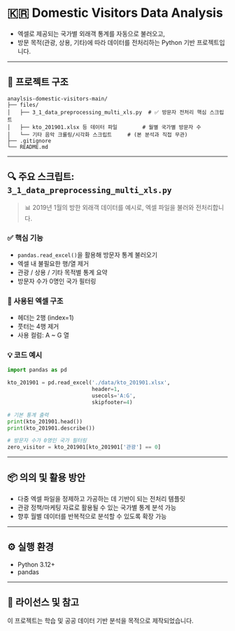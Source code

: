 # 🇰🇷 Domestic Visitors Data Analysis

* 엑셀로 제공되는 국가별 외래객 통계를 자동으로 불러오고,  
* 방문 목적(관광, 상용, 기타)에 따라 데이터를 전처리하는 Python 기반 프로젝트입니다.

---

## 📁 프로젝트 구조

```
anaylsis-domestic-visitors-main/
├── files/
│   ├── 3_1_data_preprocessing_multi_xls.py  # ✅ 방문자 전처리 핵심 스크립트
│   ├── kto_201901.xlsx 등 데이터 파일        # 월별 국가별 방문자 수
│   └── 기타 음악 크롤링/시각화 스크립트     # (본 분석과 직접 무관)
├── .gitignore
└── README.md
```

---

## 🔍 주요 스크립트: `3_1_data_preprocessing_multi_xls.py`

> 📊 2019년 1월의 방한 외래객 데이터를 예시로, 엑셀 파일을 불러와 전처리합니다.

### ✅ 핵심 기능

- `pandas.read_excel()`을 활용해 방문자 통계 불러오기  
- 엑셀 내 불필요한 행/열 제거  
- 관광 / 상용 / 기타 목적별 통계 요약  
- 방문자 수가 0명인 국가 필터링  

### 📌 사용된 엑셀 구조

- 헤더는 2행 (index=1)
- 풋터는 4행 제거
- 사용 컬럼: A ~ G 열

### 💡 코드 예시

```python
import pandas as pd

kto_201901 = pd.read_excel('./data/kto_201901.xlsx',
                           header=1,
                           usecols='A:G',
                           skipfooter=4)

# 기본 통계 출력
print(kto_201901.head())
print(kto_201901.describe())

# 방문자 수가 0명인 국가 필터링
zero_visitor = kto_201901[kto_201901['관광'] == 0]
```

---

## 📦 의의 및 활용 방안

- 다중 엑셀 파일을 정제하고 가공하는 데 기반이 되는 전처리 템플릿
- 관광 정책/마케팅 자료로 활용될 수 있는 국가별 통계 분석 가능
- 향후 월별 데이터를 반복적으로 분석할 수 있도록 확장 가능

---

## ⚙️ 실행 환경

- Python 3.12+
- pandas

---

## 📝 라이선스 및 참고

이 프로젝트는 학습 및 공공 데이터 기반 분석을 목적으로 제작되었습니다.
